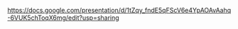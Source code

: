 https://docs.google.com/presentation/d/1tZqy_fndE5qFScV6e4YpAOAvAahq-6VUK5chToqX6mg/edit?usp=sharing
